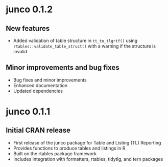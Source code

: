 # junco 0.1.2

## New features

* Added validation of table structure in `tt_to_tlgrtf()` using `rtables::validate_table_struct()` with a warning if the structure is invalid

## Minor improvements and bug fixes

* Bug fixes and minor improvements
* Enhanced documentation
* Updated dependencies


# junco 0.1.1

## Initial CRAN release

* First release of the junco package for Table and Listing (TL) Reporting
* Provides functions to produce tables and listings in R
* Built on the rtables package framework
* Includes integration with formatters, rtables, tidytlg, and tern packages

